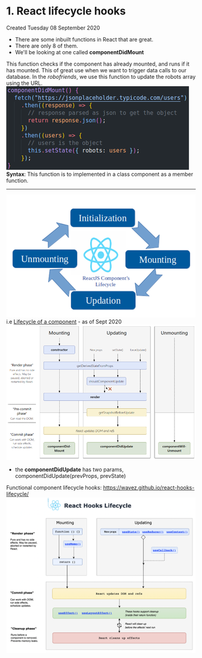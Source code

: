 # 1. React lifecycle hooks
Created Tuesday 08 September 2020


* There are some inbuilt functions in React that are great.
* There are only 8 of them.
* We'll be looking at one called **componentDidMount**

This function checks if the component has already mounted, and runs if it has mounted. This of great use when we want to trigger data calls to our database. In the *robofriends*, we use this function to update the robots array using the URL.
![](assets/1_React_lifecycle_hooks_TO_BE_DELETED-image-1.png)
**Syntax**: This function is to implemented in a class component as a member function.


*****

![](assets/1_React_lifecycle-image-1.png)
i.e [Lifecycle of a component](https://projects.wojtekmaj.pl/react-lifecycle-methods-diagram/) - as of Sept 2020
![](assets/1_React_lifecycle_hooks_TO_BE_DELETED-image-3.png)

* the **componentDidUpdate** has two params, componentDidUpdate(prevProps, prevState)

Functional component lifecycle hooks: https://wavez.github.io/react-hooks-lifecycle/
![](assets/1_React_lifecycle_hooks_TO_BE_DELETED-image-4.png)


